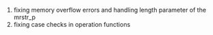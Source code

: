 1. fixing memory overflow errors and handling length parameter of the mrstr_p
2. fixing case checks in operation functions
